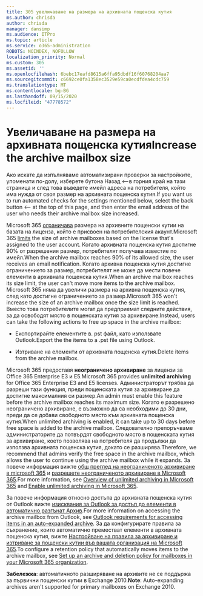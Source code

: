 ```yaml
---
title: 305 увеличаване на размера на архивната пощенска кутия
ms.author: chrisda
author: chrisda
manager: dansimp
ms.audience: ITPro
ms.topic: article
ms.service: o365-administration
ROBOTS: NOINDEX, NOFOLLOW
localization_priority: Normal
ms.custom: 305
ms.assetid: ''
ms.openlocfilehash: 6bebc17eafd8615a6ffa95dbdf16f60768204aa7
ms.sourcegitcommit: c6692ce0fa1358ec3529e59ca0ecdfdea4cdc759
ms.translationtype: MT
ms.contentlocale: bg-BG
ms.lasthandoff: 09/15/2020
ms.locfileid: "47778572"
---
```

# <a name="increase-the-archive-mailbox-size"></a><span data-ttu-id="65e9d-102">Увеличаване на размера на архивната пощенска кутия</span><span class="sxs-lookup"><span data-stu-id="65e9d-102">Increase the archive mailbox size</span></span>


<span data-ttu-id="65e9d-103">Ако искате да изпълняваме автоматизирани проверки за настройките, упоменати по-долу, изберете бутона Назад <--в горния край на тази страница и след това въведете имейл адреса на потребителя, който има нужда от своя размер на архивната пощенска кутия.</span><span class="sxs-lookup"><span data-stu-id="65e9d-103">If you want us to run automated checks for the settings mentioned below, select the back button <-- at the top of this page, and then enter the email address of the user who needs their archive mailbox size increased.</span></span>

<span data-ttu-id="65e9d-104">Microsoft 365 [ограничава](https://docs.microsoft.com/office365/servicedescriptions/exchange-online-service-description/exchange-online-limits#mailbox-storage-limits) размера на архивните пощенски кутии на базата на лиценза, който е присвоен на потребителския акаунт.</span><span class="sxs-lookup"><span data-stu-id="65e9d-104">Microsoft 365 [limits](https://docs.microsoft.com/office365/servicedescriptions/exchange-online-service-description/exchange-online-limits#mailbox-storage-limits) the size of archive mailboxes based on the license that's assigned to the user account.</span></span> <span data-ttu-id="65e9d-105">Когато архивната пощенска кутия достигне 90% от разрешения размер, потребителят получава известие по имейл.</span><span class="sxs-lookup"><span data-stu-id="65e9d-105">When the archive mailbox reaches 90% of its allowed size, the user receives an email notification.</span></span> <span data-ttu-id="65e9d-106">Когато архивна пощенска кутия достигне ограничението за размер, потребителят не може да мести повече елементи в архивната пощенска кутия.</span><span class="sxs-lookup"><span data-stu-id="65e9d-106">When an archive mailbox reaches its size limit, the user can't move more items to the archive mailbox.</span></span> <span data-ttu-id="65e9d-107">Microsoft 365 няма да увеличи размера на архивна пощенска кутия, след като достигне ограничението за размер.</span><span class="sxs-lookup"><span data-stu-id="65e9d-107">Microsoft 365 won't increase the size of an archive mailbox once the size limit is reached.</span></span> <span data-ttu-id="65e9d-108">Вместо това потребителите могат да предприемат следните действия, за да освободят място в пощенската кутия за архивиране:</span><span class="sxs-lookup"><span data-stu-id="65e9d-108">Instead, users can take the following actions to free up space in the archive mailbox:</span></span>

- <span data-ttu-id="65e9d-109">Експортирайте елементите в. pst файл, като използвате Outlook.</span><span class="sxs-lookup"><span data-stu-id="65e9d-109">Export the the items to a .pst file using Outlook.</span></span>

- <span data-ttu-id="65e9d-110">Изтриване на елементи от архивната пощенска кутия.</span><span class="sxs-lookup"><span data-stu-id="65e9d-110">Delete items from the archive mailbox.</span></span>

<span data-ttu-id="65e9d-111">Microsoft 365 предоставя **неограничено архивиране** за лицензи за Office 365 Enterprise E3 и E5.</span><span class="sxs-lookup"><span data-stu-id="65e9d-111">Microsoft 365 provides **unlimited archiving** for Office 365 Enterprise E3 and E5 licenses.</span></span> <span data-ttu-id="65e9d-112">Администраторът трябва да разреши тази функция, преди пощенската кутия за архивиране да достигне максималния си размер.</span><span class="sxs-lookup"><span data-stu-id="65e9d-112">An admin must enable this feature before the archive mailbox reaches its maximum size.</span></span> <span data-ttu-id="65e9d-113">Когато е разрешено неограничено архивиране, е възможно да са необходими до 30 дни, преди да се добави свободното място към архивната пощенска кутия.</span><span class="sxs-lookup"><span data-stu-id="65e9d-113">When unlimited archiving is enabled, it can take up to 30 days before free space is added to the archive mailbox.</span></span> <span data-ttu-id="65e9d-114">Следователно препоръчваме администраторите да потвърдят свободното място в пощенската кутия за архивиране, което позволява на потребителя да продължи да използва архивната пощенска кутия, докато се разширява.</span><span class="sxs-lookup"><span data-stu-id="65e9d-114">Therefore, we recommend that admins verify the free space in the archive mailbox, which allows the user to continue using the archive mailbox while it expands.</span></span> <span data-ttu-id="65e9d-115">За повече информация вижте [общ преглед на неограниченото архивиране в microsoft 365](https://docs.microsoft.com/microsoft-365/compliance/unlimited-archiving) и [разрешете неограниченото архивиране в Microsoft 365](https://docs.microsoft.com/microsoft-365/compliance/enable-unlimited-archiving).</span><span class="sxs-lookup"><span data-stu-id="65e9d-115">For more information, see [Overview of unlimited archiving in Microsoft 365](https://docs.microsoft.com/microsoft-365/compliance/unlimited-archiving) and [Enable unlimited archiving in Microsoft 365](https://docs.microsoft.com/microsoft-365/compliance/enable-unlimited-archiving).</span></span>

<span data-ttu-id="65e9d-116">За повече информация относно достъпа до архивната пощенска кутия от Outlook вижте [изисквания за Outlook за достъп до елементи в автоматично разгънат Архив](https://docs.microsoft.com/microsoft-365/compliance/unlimited-archiving#outlook-requirements-for-accessing-items-in-an-auto-expanded-archive).</span><span class="sxs-lookup"><span data-stu-id="65e9d-116">For more information on accessing the archive mailbox from Outlook, see [Outlook requirements for accessing items in an auto-expanded archive](https://docs.microsoft.com/microsoft-365/compliance/unlimited-archiving#outlook-requirements-for-accessing-items-in-an-auto-expanded-archive).</span></span> <span data-ttu-id="65e9d-117">За да конфигурирате правила за съхранение, които автоматично преместват елементи в архивната пощенска кутия, вижте [Настройване на правила за архивиране и изтриване за пощенски кутии във вашата организация на Microsoft 365](https://docs.microsoft.com/microsoft-365/compliance/set-up-an-archive-and-deletion-policy-for-mailboxes).</span><span class="sxs-lookup"><span data-stu-id="65e9d-117">To configure a retention policy that automatically moves items to the archive mailbox, see [Set up an archive and deletion policy for mailboxes in your Microsoft 365 organization](https://docs.microsoft.com/microsoft-365/compliance/set-up-an-archive-and-deletion-policy-for-mailboxes).</span></span>

<span data-ttu-id="65e9d-118">**Забележка**: автоматичното разширяване на архивите не се поддържа за първични пощенски кутии в Exchange 2010.</span><span class="sxs-lookup"><span data-stu-id="65e9d-118">**Note**: Auto-expanding archives aren't supported for primary mailboxes on Exchange 2010.</span></span>
